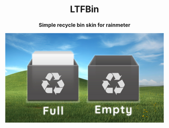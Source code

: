 <h1 align="center">
  LTFBin
</h1>
<h3 align="center">
  Simple recycle bin skin for rainmeter
</h3>
<div align="center">
  <a href="https://latinof.github.io/LTFNewTab/">
    <img src="@Resources/Images/Preview.jpg" width="600px" >
  </a>
</div>

